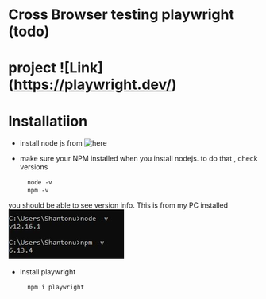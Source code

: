 # Cross Browser testing playwright (todo)

# project ![Link] (https://playwright.dev/)

# Installatiion 
- install node js from ![here](https://nodejs.org/en/download/)
- make sure your NPM installed when you install nodejs. to do that , check versions

		node -v 
		npm -v 
		
you should be able to see version info. 
This is from my PC installed ![node](./images/install.jpg)  
		
- install playwright 

		npm i playwright